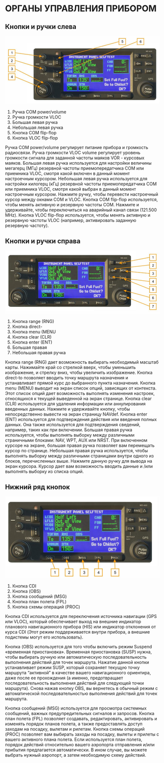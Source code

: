 # ОРГАНЫ УПРАВЛЕНИЯ ПРИБОРОМ

## Кнопки и ручки слева

![Рисунок 1: Кнопки и ручки слева](img/img-000.jpg)

1.   Ручка COM power/volume                      
2.   Ручка громкости VLOC                        
3.   Большая левая ручка                         
4.   Небольшая левая ручка
5.   Кнопка COM flip-flop
6.   Кнопка VLOC flip-flop



Ручка COM power/volume регулирует питание прибора и громкость радиосвязи. Ручка
громкости VLOC volume регулирует уровень громкости сигнала для заданной частоты маяков
VOR - курсовых маяков. Большая левая ручка используется для настройки величины мегагерц
(МГц) резервной частоты приемопередатчика COM или приемника VLOC, смотря какой включен
в данный момент настроечным курсором. Небольшая левая ручка используется для настройки
килогерц (кГц) резервной частоты приемопередатчика COM или приемника VLOC, смотря какой
выбран в данный момент настроечным курсором. Нажмите ручку, чтобы перевести настроечный
курсор между окнами COM и VLOC. Кнопка COM flip-flop используется, чтобы менять активную
и резервную частоты COM. Нажмите и удерживайте, чтобы переключиться на аварийный канал
связи (121.500 MHz). Кнопка VLOC flip-flop используется, чтобы менять активную и резервную
частоты VLOC (например, активировать заданную резервную частоту).

## Кнопки и ручки справа

![Рисунок 2: Кнопки и ручки справа](img/img-001.jpg)

1.   Кнопка range (RNG)                          
2.   Кнопка direct-                              
3.   Кнопка menu (MENU                           
4.   Кнопка clear (CLR)
5.   Кнопка enter (ENT)
6.   Большая правая
7.   Небольшая правая ручка


Кнопка range (RNG) дает возможность выбирать необходимый масштаб карты. Нажимайте край
со стрелкой вверх, чтобы уменьшить изображение, и стрелку вниз, чтобы увеличить
изображение. Кнопка direct-to позволяет вводить точку маршрута назначения и устанавливает
прямой курс до выбранного пункта назначения. Кнопка menu (MENU) выводит на экран список
опций, зависящих от контекста. Этот список опций дает возможность выполнять изменения
настроек, относящихся к текущей выведенной на экран странице. Кнопка clear (CLR)
используется для удаления информации или аннулирования введенных данных. Нажмите и
удерживайте кнопку, чтобы непосредственно вывести на экран страницу NAVdef. Кнопка enter
(ENT) используется для подтверждения действия или введения полных данных. Она также
используется для подтверждения сведений, например, таких как при включении. Большая
правая ручка используется, чтобы выполнять выборку между различными страничными
блоками: NAV, WPT, AUX или NRST. При включенном курсоре на экране, большая правая ручка
позволяет вам перемещать курсор по странице. Небольшая правая ручка используется, чтобы
выполнять выборку между различными страницами внутри одного из блоков, перечисленных
выше. Нажмите данную ручку для вывода на экран курсора. Курсор дает вам возможность
вводить данные и /или выполнять выборку из списка опций.

## Нижний ряд кнопок




![Рисунок 3: Нижний ряд кнопок](img/img-002.jpg)


   1.   Кнопка CDI
   2.   Кнопка (OBS)
   3.   Кнопка сообщений (MSG)
   4.   Кнопка план полета (FPL)
   5.   Кнопка схемы операций (PROC)

Кнопка CDI используется для переключения источника навигации (GPS или VLOC), который
обеспечивает выход на внешние индикатор планового навигационного прибора (HIS) или
индикатор отклонения от курса CDI (Этот режим поддерживается внутри прибора, а внешние
подистемы могут его использовать).

Кнопка (OBS) используется для того чтобы включить режим Suspend «временная приостановка».
Временная приостановка (SUSP) нужна, чтобы выбирать ручную или автоматическую
последовательность выполнения действий для точек маршрута. Нажатие данной кнопки
устанавливает режим SUSP, который сохраняет текущую точку маршрута “активной” в качестве
вашего навигационного ориентира, даже после ее прохождения (а именно, предотвращает
последовательность выполнения действий для следующей точки маршрута). Снова нажав
кнопку OBS, вы вернетесь в обычный режим с автоматической последовательностью
выполнения действий для точек маршрута.


Кнопка сообщений (MSG) используется для просмотра системных сообщений, важных
предупредительных сигналов и запросов.
Кнопка план полета (FPL) позволяет создавать, редактировать, активировать и изменять
порядок планов полета, а также предоставлять доступ заходам на посадку, вылетам и рилетам.
Кнопка схемы операций (PROC) позволяет вам выбирать заходы на посадку, вылеты и прилеты
с вашего активного плана полета. Если используется план полета, порядок действий
относительно вашего аэропорта отправления и/или прибытия предлагается автоматически. В
ином случае, вы можете выбрать нужный аэропорт, а затем необходимую схему действий.

